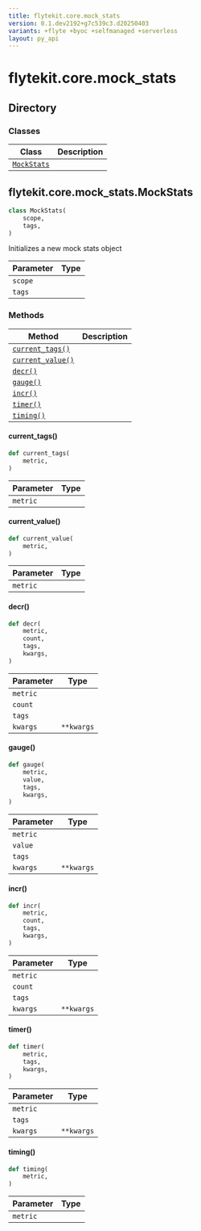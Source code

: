 ```yaml
---
title: flytekit.core.mock_stats
version: 0.1.dev2192+g7c539c3.d20250403
variants: +flyte +byoc +selfmanaged +serverless
layout: py_api
---
```


# flytekit.core.mock_stats

## Directory

### Classes

| Class | Description |
|-|-|
| [`MockStats`](.././flytekit.core.mock_stats#flytekitcoremock_statsmockstats) |  |

## flytekit.core.mock_stats.MockStats

```python
class MockStats(
    scope,
    tags,
)
```
Initializes a new mock stats object


| Parameter | Type |
|-|-|
| `scope` |  |
| `tags` |  |

### Methods

| Method | Description |
|-|-|
| [`current_tags()`](#current_tags) |  |
| [`current_value()`](#current_value) |  |
| [`decr()`](#decr) |  |
| [`gauge()`](#gauge) |  |
| [`incr()`](#incr) |  |
| [`timer()`](#timer) |  |
| [`timing()`](#timing) |  |


#### current_tags()

```python
def current_tags(
    metric,
)
```
| Parameter | Type |
|-|-|
| `metric` |  |

#### current_value()

```python
def current_value(
    metric,
)
```
| Parameter | Type |
|-|-|
| `metric` |  |

#### decr()

```python
def decr(
    metric,
    count,
    tags,
    kwargs,
)
```
| Parameter | Type |
|-|-|
| `metric` |  |
| `count` |  |
| `tags` |  |
| `kwargs` | ``**kwargs`` |

#### gauge()

```python
def gauge(
    metric,
    value,
    tags,
    kwargs,
)
```
| Parameter | Type |
|-|-|
| `metric` |  |
| `value` |  |
| `tags` |  |
| `kwargs` | ``**kwargs`` |

#### incr()

```python
def incr(
    metric,
    count,
    tags,
    kwargs,
)
```
| Parameter | Type |
|-|-|
| `metric` |  |
| `count` |  |
| `tags` |  |
| `kwargs` | ``**kwargs`` |

#### timer()

```python
def timer(
    metric,
    tags,
    kwargs,
)
```
| Parameter | Type |
|-|-|
| `metric` |  |
| `tags` |  |
| `kwargs` | ``**kwargs`` |

#### timing()

```python
def timing(
    metric,
)
```
| Parameter | Type |
|-|-|
| `metric` |  |

